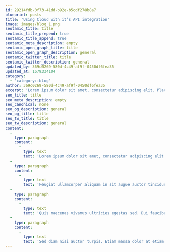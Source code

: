 ```yaml
---
id: 29214fdb-0f73-41dd-b92e-b5cdf278b8a7
blueprint: posts
title: 'Using Cloud with it’s API integration'
image: images/blog_1.png
seotamic_title: title
seotamic_title_prepend: true
seotamic_title_append: true
seotamic_meta_description: empty
seotamic_open_graph_title: title
seotamic_open_graph_description: general
seotamic_twitter_title: title
seotamic_twitter_description: general
updated_by: 369c0269-580d-4c49-af9f-0450df6fea35
updated_at: 1679334104
category:
  - 'category::blog'
author: 369c0269-580d-4c49-af9f-0450df6fea35
excerpt: 'Lorem ipsum dolor sit amet, consectetur adipiscing elit. Placerat porttitor felis porttitor amet aliquam ut tempus. Consectetur malesuada mauris in.'
seo_title: title
seo_meta_description: empty
seo_canonical: none
seo_og_description: general
seo_og_title: title
seo_tw_title: title
seo_tw_description: general
content:
  -
    type: paragraph
    content:
      -
        type: text
        text: 'Lorem ipsum dolor sit amet, consectetur adipiscing elit. Placerat porttitor felis porttitor amet aliquam ut tempus. Consectetur malesuada mauris in ac amet quis. Accumsan a, odio enim eget est sed. Iaculis amet netus non scelerisque tincidunt risus. Eu fermentum viverra felis neque lorem risus imperdiet rhoncus, magna. Tortor nec facilisis pharetra pharetra. Fermentum aenean parturient adipiscing odio. Ullamcorper non dolor dictum lacus urna nam in sem facilisis. Neque, semper morbi praesent est in a quis etiam. '
  -
    type: paragraph
    content:
      -
        type: text
        text: 'Feugiat ullamcorper aliquam in sit augue auctor tincidunt. Lectus aliquam consectetur in commodo ullamcorper aliquet nunc, sed consequat. Quis auctor pharetra urna non tempus aliquet ultrices sodales. '
  -
    type: paragraph
    content:
      -
        type: text
        text: 'Quis maecenas vivamus ultricies egestas sed. Dui faucibus faucibus sed nisi. Elementum bibendum vel morbi cursus arcu facilisis aliquam. Ultrices donec egestas vestibulum tempus varius mi enim. Vulputate volutpat scelerisque tincidunt sed cursus aenean luctus tempor, tortor. '
  -
    type: paragraph
    content:
      -
        type: text
        text: 'Sed diam nisi auctor turpis. Etiam massa dolor at etiam nunc varius dui. Neque fringilla vel, mauris duis aliquam odio purus gravida. Sodales fermentum euismod arcu, morbi suscipit nulla diam tristique. Volutpat, egestas donec sollicitudin convallis. Justo, morbi sit nunc amet in sit elementum diam dis. Sit tortor sit dui non ultrices ac.'
---
```

